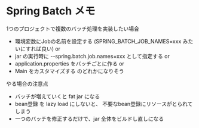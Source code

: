 
# Spring Batch メモ

1つのプロジェクトで複数のバッチ処理を実装したい場合

- 環境変数にJobの名前を設定する (SPRING_BATCH_JOB_NAMES=xxx みたいにすれば良い)
or
- jar の実行時に --spring.batch.job.names=xxx として指定する
or 
- application.properties をバッチごとに作る
or
- Main をカスタマイズする
のどれかになりそう

やる場合の注意点

- バッチが増えていくと fat jar になる
- bean登録 を lazy load にしないと、 不要なbean登録にリソースがとられてしまう
- 一つのバッチを修正するだけで、jar 全体をビルドし直しになる


<!--stackedit_data:
eyJoaXN0b3J5IjpbNDE2Mjk4MjIyXX0=
-->